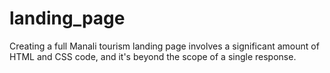 # landing_page
Creating a full Manali tourism landing page involves a significant amount of HTML and CSS code, and it's beyond the scope of a single response. 
